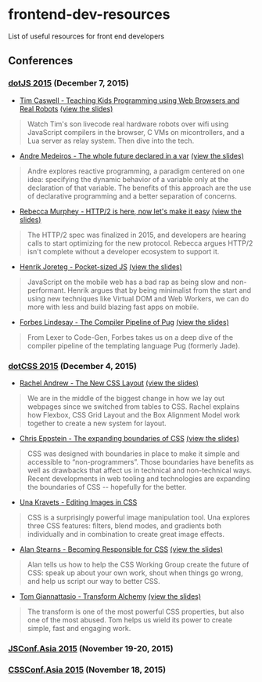 # frontend-dev-resources
List of useful resources for front end developers

## Conferences

### [dotJS 2015](https://www.youtube.com/playlist?list=PLMW8Xq7bXrG70G62mxQR0OC4GkUcNLRnC) (December 7, 2015)

- [Tim Caswell - Teaching Kids Programming using Web Browsers and Real Robots](https://www.youtube.com/watch?v=e6BEMQNyiRY)
  [(view the slides)](https://gist.github.com/creationix/507719a418be365c7631)
> Watch Tim's son livecode real hardware robots over wifi using JavaScript compilers in the browser, C VMs on micontrollers, and a Lua server as relay system. Then dive into the tech.

- [Andre Medeiros - The whole future declared in a var](https://www.youtube.com/watch?v=BfZpr0USIi4)
  [(view the slides)](https://speakerdeck.com/staltz/the-whole-future-declared-in-a-var)
> Andre explores reactive programming, a paradigm centered on one idea: specifying the dynamic behavior of a variable only at the declaration of that variable. The benefits of this approach are the use of declarative programming and a better separation of concerns.

- [Rebecca Murphey - HTTP/2 is here, now let's make it easy](https://www.youtube.com/watch?v=7KmR-JD3dGo)
  [(view the slides)](https://speakerdeck.com/rmurphey/2-is-here-now-lets-make-it-easy)
> The HTTP/2 spec was finalized in 2015, and developers are hearing calls to start optimizing for the new protocol. Rebecca argues HTTP/2 isn't complete without a developer ecosystem to support it.

- [Henrik Joreteg - Pocket-sized JS](https://www.youtube.com/watch?v=okk0BGV9oY0)
  [(view the slides)](https://slides.joreteg.com/dotjs/)
> JavaScript on the mobile web has a bad rap as being slow and non-performant. Henrik argues that by being minimalist from the start and using new techniques like Virtual DOM and Web Workers, we can do more with less and build blazing fast apps on mobile.

- [Forbes Lindesay - The Compiler Pipeline of Pug](https://www.youtube.com/watch?v=Tr-Sqz3jAKg) 
  [(view the slides)](http://www.slideshare.net/ForbesLindesay/pug-a-compiler-pipeline?ref=http://www.thedotpost.com/2015/12/forbes-lindesay-pug-the-compiler-pipeline)
> From Lexer to Code-Gen, Forbes takes us on a deep dive of the compiler pipeline of the templating language Pug (formerly Jade).

### [dotCSS 2015](https://www.youtube.com/playlist?list=PLMW8Xq7bXrG5kujoYQdw94ip3cnV4WR59) (December 4, 2015)
- [Rachel Andrew - The New CSS Layout](https://www.youtube.com/watch?v=mVk7xMrcEMk)
  [(view the slides)](http://www.slideshare.net/rachelandrew/the-new-css-layout-dotcss)
> We are in the middle of the biggest change in how we lay out webpages since we switched from tables to CSS. Rachel explains how Flexbox, CSS Grid Layout and the Box Alignment Model work together to create a new system for layout.

- [Chris Eppstein - The expanding boundaries of CSS](https://www.youtube.com/watch?v=a3yhR14a83U)
  [(view the slides)](http://www.slideshare.net/chriseppstein/the-expanding-boundaries-of-css)
> CSS was designed with boundaries in place to make it simple and accessible to “non-programmers”. Those boundaries have benefits as well as drawbacks that affect us in technical and non-technical ways. Recent developments in web tooling and technologies are expanding the boundaries of CSS -- hopefully for the better.

- [Una Kravets - Editing Images in CSS](https://www.youtube.com/watch?v=4BquKccQReM)
> CSS is a surprisingly powerful image manipulation tool. Una explores three CSS features: filters, blend modes, and gradients both individually and in combination to create great image effects.

- [Alan Stearns - Becoming Responsible for CSS](https://www.youtube.com/watch?v=4ggNcqdwT-Y)
  [(view the slides)](http://slides.com/alanstearns/deck#/)
> Alan tells us how to help the CSS Working Group create the future of CSS: speak up about your own work, shout when things go wrong, and help us script our way to better CSS.

- [Tom Giannattasio - Transform Alchemy](https://www.youtube.com/watch?v=4KLX9a9p-Tk)
  [(view the slides)](http://attasi.com/transforms/)
> The transform is one of the most powerful CSS properties, but also one of the most abused. Tom helps us wield its power to create simple, fast and engaging work.

### [JSConf.Asia 2015](https://www.youtube.com/playlist?list=PL37ZVnwpeshGpDJn60AwbJ6xegSHe_cDh) (November 19-20, 2015)

### [CSSConf.Asia 2015](https://www.youtube.com/playlist?list=PL37ZVnwpeshHuiIn2HnJ965qO2k3aADqz) (November 18, 2015)
